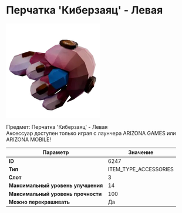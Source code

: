 # Перчатка 'Киберзаяц' - Левая

![Item Image](../img/6247.webp?raw=true)

Предмет: Перчатка 'Киберзаяц' - Левая<br>Аксессуар доступен только играя с лаунчера ARIZONA GAMES или ARIZONA MOBILE!


| Параметр | Значение |
|----------|----------|
| **ID** | 6247 |
| **Тип** | ITEM_TYPE_ACCESSORIES |
| **Слот** | 3 |
| **Максимальный уровень улучшения** | 14 |
| **Максимальный уровень прочности** | 100 |
| **Можно перекрашивать** | Да |

